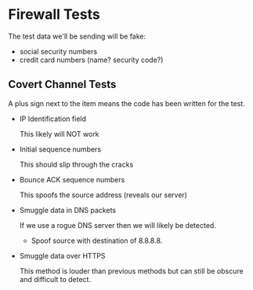Firewall Tests
==============

The test data we'll be sending will be fake:
- social security numbers
- credit card numbers (name? security code?)


## Covert Channel Tests

A plus sign next to the item means the code has been written for the test.

+ IP Identification field

    This likely will NOT work
    
+ Initial sequence numbers

    This should slip through the cracks

+ Bounce ACK sequence numbers

    This spoofs the source address (reveals our server)
    
- Smuggle data in DNS packets

    If we use a rogue DNS server then we will likely be detected.
    - Spoof source with destination of 8.8.8.8.

- Smuggle data over HTTPS

    This method is louder than previous methods but can still be obscure and
    difficult to detect.

